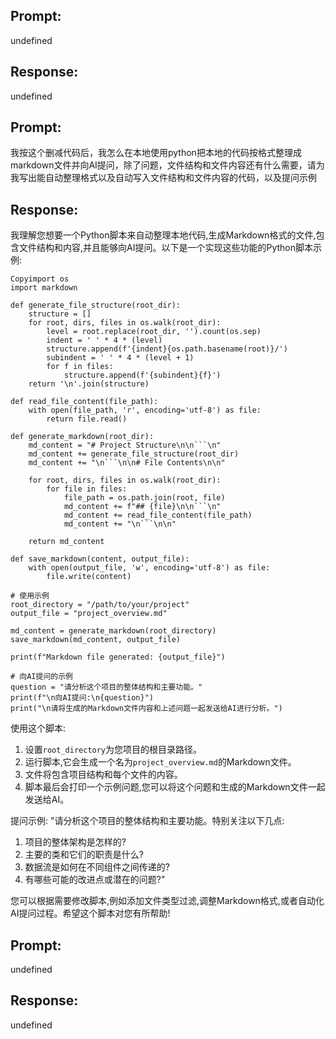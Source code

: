 
## Prompt:
undefined

## Response:
undefined

## Prompt:
我按这个删减代码后，我怎么在本地使用python把本地的代码按格式整理成markdown文件并向AI提问，除了问题，文件结构和文件内容还有什么需要，请为我写出能自动整理格式以及自动写入文件结构和文件内容的代码，以及提问示例

## Response:
我理解您想要一个Python脚本来自动整理本地代码,生成Markdown格式的文件,包含文件结构和内容,并且能够向AI提问。以下是一个实现这些功能的Python脚本示例:

    Copyimport os
    import markdown

    def generate_file_structure(root_dir):
        structure = []
        for root, dirs, files in os.walk(root_dir):
            level = root.replace(root_dir, '').count(os.sep)
            indent = ' ' * 4 * (level)
            structure.append(f'{indent}{os.path.basename(root)}/')
            subindent = ' ' * 4 * (level + 1)
            for f in files:
                structure.append(f'{subindent}{f}')
        return '\n'.join(structure)

    def read_file_content(file_path):
        with open(file_path, 'r', encoding='utf-8') as file:
            return file.read()

    def generate_markdown(root_dir):
        md_content = "# Project Structure\n\n```\n"
        md_content += generate_file_structure(root_dir)
        md_content += "\n```\n\n# File Contents\n\n"
        
        for root, dirs, files in os.walk(root_dir):
            for file in files:
                file_path = os.path.join(root, file)
                md_content += f"## {file}\n\n```\n"
                md_content += read_file_content(file_path)
                md_content += "\n```\n\n"
        
        return md_content

    def save_markdown(content, output_file):
        with open(output_file, 'w', encoding='utf-8') as file:
            file.write(content)

    # 使用示例
    root_directory = "/path/to/your/project"
    output_file = "project_overview.md"

    md_content = generate_markdown(root_directory)
    save_markdown(md_content, output_file)

    print(f"Markdown file generated: {output_file}")

    # 向AI提问的示例
    question = "请分析这个项目的整体结构和主要功能。"
    print(f"\n向AI提问:\n{question}")
    print("\n请将生成的Markdown文件内容和上述问题一起发送给AI进行分析。")

使用这个脚本:

1. 设置`root_directory`为您项目的根目录路径。
2. 运行脚本,它会生成一个名为`project_overview.md`的Markdown文件。
3. 文件将包含项目结构和每个文件的内容。
4. 脚本最后会打印一个示例问题,您可以将这个问题和生成的Markdown文件一起发送给AI。

提问示例: "请分析这个项目的整体结构和主要功能。特别关注以下几点:

1. 项目的整体架构是怎样的?
2. 主要的类和它们的职责是什么?
3. 数据流是如何在不同组件之间传递的?
4. 有哪些可能的改进点或潜在的问题?"

您可以根据需要修改脚本,例如添加文件类型过滤,调整Markdown格式,或者自动化AI提问过程。希望这个脚本对您有所帮助!

## Prompt:
undefined

## Response:
undefined

